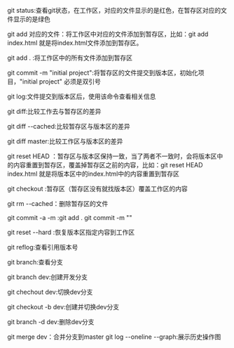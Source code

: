 git status:查看git状态，在工作区，对应的文件显示的是红色，在暂存区对应的文件显示的是绿色

git add 对应的文件：将工作区中对应的文件添加到暂存区，比如：git add index.html  就是将index.html文件添加到暂存区。

git add . :将工作区中的所有文件添加到暂存区

git commit -m "initial project":将暂存区的文件提交到版本区，初始化项目，"initial project" 必须是双引号

git log:文件提交到版本区后，使用该命令查看相关信息

git diff:比较工作去与暂存区的差异

git diff --cached:比较暂存区与版本区的差异

git diff master:比较工作区与版本区的差异

git reset HEAD <file>：暂存区与版本区保持一致，当了两者不一致时，会将版本区中的内容重置到暂存区，覆盖掉暂存区之前的内容，比如：git reset HEAD index.html 就是将版本区中的index.html中的内容重置到暂存区

git checkout <file>:暂存区（暂存区没有就找版本区）覆盖工作区的内容

git rm <file> --cached：删除暂存区的文件

git commit -a -m <msg>:git add .  git commit -m ""

git reset --hard <version>:恢复版本区指定内容到工作区

git reflog:查看引用版本号


git branch:查看分支

git branch dev:创建开发分支

git chechout dev:切换dev分支

git checkout -b dev:创建并切换dev分支

git branch -d dev:删除dev分支


git merge dev：合并分支到master
git log --oneline --graph:展示历史操作图